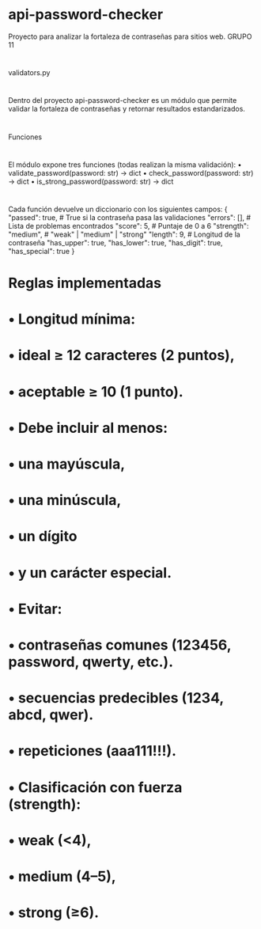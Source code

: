 # api-password-checker
Proyecto para analizar la fortaleza de contraseñas para sitios web. GRUPO 11
#
validators.py 
#
Dentro del proyecto api-password-checker es un módulo que permite validar la fortaleza de contraseñas y retornar resultados estandarizados. 
#
Funciones
#
El módulo expone tres funciones (todas realizan la misma validación): 
• validate_password(password: str) -> dict 
• check_password(password: str) -> dict 
• is_strong_password(password: str) -> dict
#
Cada función devuelve un diccionario con los siguientes campos: { "passed": true, # True si la contraseña pasa las validaciones "errors": [], # Lista de problemas encontrados "score": 5, # Puntaje de 0 a 6 "strength": "medium", # "weak" | "medium" | "strong" "length": 9, # Longitud de la contraseña "has_upper": true, "has_lower": true, "has_digit": true, "has_special": true }
#
# Reglas implementadas 
#
# • Longitud mínima: 
#   • ideal ≥ 12 caracteres (2 puntos), 
#   • aceptable ≥ 10 (1 punto). 
# • Debe incluir al menos: 
#   • una mayúscula, 
#   • una minúscula, 
#   • un dígito 
#   • y un carácter especial. 
# • Evitar:
#   • contraseñas comunes (123456, password, qwerty, etc.). 
#   • secuencias predecibles (1234, abcd, qwer). 
#   • repeticiones (aaa111!!!). 
# • Clasificación con fuerza (strength): 
#   • weak (<4), 
#   • medium (4–5), 
#   • strong (≥6).